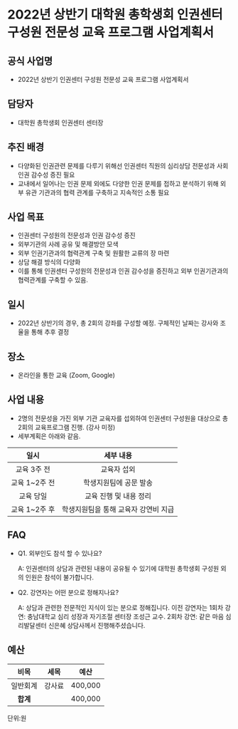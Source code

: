 2022년 상반기 대학원 총학생회 인권센터 구성원 전문성 교육 프로그램 사업계획서
===

## 공식 사업명
- 2022년 상반기 인권센터 구성원 전문성 교육 프로그램 사업계획서

## 담당자
- 대학원 총학생회 인권센터 센터장

## 추진 배경
- 다양화된 인권관련 문제를 다루기 위해선 인권센터 직원의 심리상담 전문성과 사회 인권 감수성 증진 필요 
- 교내에서 일어나는 인권 문제 외에도 다양한 인권 문제를 접하고 분석하기 위해 외부 유관 기관과의 협력 관계를 구축하고 지속적인 소통 필요


## 사업 목표
-  인권센터 구성원의 전문성과 인권 감수성 증진 
-  외부기관의 사례 공유 및 해결방안 모색  
-  외부 인권기관과의 협력관계 구축 및 원활한 교류의 장 마련
-  상담 해결 방식의 다양화
- 이를 통해 인권센터 구성원의 전문성과 인권 감수성을 증진하고 외부 인권기관과의 협력관계를 구축할 수 있음.

## 일시
- 2022년 상반기의 경우, 총 2회의 강좌를 구성할 예정. 구체적인 날짜는 강사와 조율을 통해 추후 결정

## 장소
- 온라인을 통한 교육 (Zoom, Google)

## 사업 내용
- 2명의 전문성을 가진 외부 기관 교육자를 섭외하여 인권센터 구성원을 대상으로 총 2회의 교육프로그램 진행. (강사 미정) 
- 세부계획은 아래와 같음.

|  **일시** |   **세부 내용**   | 
|:----------:|:------------:|
|교육 3주 전  | 교육자 섭외 |
|     교육 1~2주 전       | 학생지원팀에 공문 발송             |   
|      교육 당일      |        교육 진행 및 내용 정리     |    
|       교육 1~2주 후     |     학생지원팀을 통해 교육자 강연비 지급         |     



## FAQ
- Q1. 외부인도 참석 할 수 있나요?

	A: 인권센터의 상담과 관련된 내용이 공유될 수 있기에 대학원 총학생회 구성원 외의 인원은 참석이 불가합니다. 

- Q2. 강연자는 어떤 분으로 정해지나요? 

	A: 상담과 관련한 전문적인 지식이 있는 분으로 정해집니다. 이전 강연자는 1회차 강연: 충남대학교 심리 성장과 자기조절 센터장 조성근 교수. 2회차 강연: 같은 마음 심리발달센터 신은혜 상담사께서 진행해주셨습니다.


## 예산

|  **비목** |   **세목**   | **예산** |
|:----------:|:------------:|:--------:|
|일반회계  | 강사료 | 400,000 |
|   **합계**  |              |    400,000    |

단위:원
